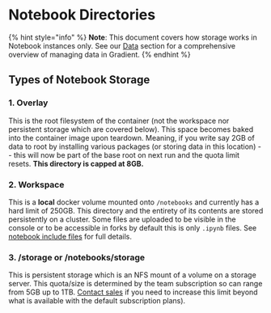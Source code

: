 # Notebook Directories

{% hint style="info" %}
**Note**: This document covers how storage works in Notebook instances only. See our [Data](../../data/storage/) section for a comprehensive overview of managing data in Gradient.
{% endhint %}

## Types of Notebook Storage

### 1. Overlay

This is the root filesystem of the container \(not the workspace nor persistent storage which are covered below\). This space becomes baked into the container image upon teardown. Meaning, if you write say 2GB of data to root by installing various packages \(or storing data in this location\) -- this will now be part of the base root on next run and the quota limit resets. **This directory is capped at 8GB.**

### 2. Workspace

This is a **local** docker volume mounted onto `/notebooks` and currently has a hard limit of 250GB. This directory and the entirety of its contents are stored persistently on a cluster. Some files are uploaded to be visible in the console or to be accessible in forks by default this is only `.ipynb` files. See [notebook include files](../../notebook-include.md) for full details.

### 3. /storage or /notebooks/storage

This is persistent storage which is an NFS mount of a volume on a storage server. This quota/size is determined by the team subscription so can range from 5GB up to 1TB. [Contact sales](https://info.paperspace.com/contact-sales) if you need to increase this limit beyond what is available with the default subscription plans\).
